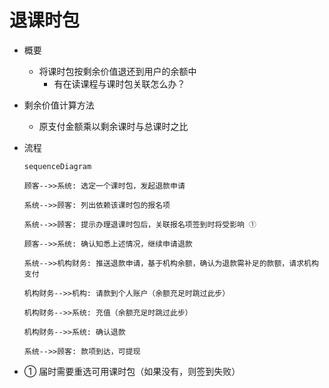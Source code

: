 # 退课时包

* 概要
	* 将课时包按剩余价值退还到用户的余额中
		* 有在读课程与课时包关联怎么办？

* 剩余价值计算方法
	* 原支付金额乘以剩余课时与总课时之比

* 流程
	```mermaid
	sequenceDiagram

	顾客-->>系统: 选定一个课时包，发起退款申请

	系统-->>顾客: 列出依赖该课时包的报名项

	系统-->>顾客: 提示办理退课时包后，关联报名项签到时将受影响 ①

	顾客-->>系统: 确认知悉上述情况，继续申请退款

	系统-->>机构财务: 推送退款申请，基于机构余额，确认为退款需补足的款额，请求机构支付

	机构财务-->>机构: 请款到个人账户（余额充足时跳过此步）
	
	机构财务-->>系统: 充值（余额充足时跳过此步）
	
	机构财务-->>系统: 确认退款

	系统-->>顾客: 款项到达，可提现
	```
* ① 届时需要重选可用课时包（如果没有，则签到失败）
<!--stackedit_data:
eyJoaXN0b3J5IjpbLTIwNjI1NzMwOTAsLTczMjE2MTgxMyw4Mz
I1NjU2NjMsLTEyMDA1NTAwNzYsLTgzOTI1NDA3NiwtMTgyMTQ1
NzcyOCwtMTAzNDI2MTAwNCw3Mzc1NzIzMTddfQ==
-->